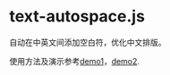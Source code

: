 text-autospace.js
=================

自动在中英文间添加空白符，优化中文排版。

使用方法及演示参考[demo1](http://mastermay.github.io/text-autospace.js/)，[demo2](https://tools.beardic.cn/test/).
